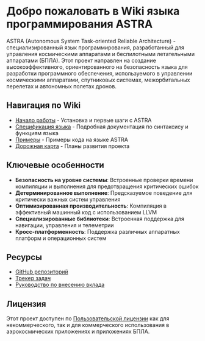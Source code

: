 # Добро пожаловать в Wiki языка программирования ASTRA

ASTRA (Autonomous System Task-oriented Reliable Architecture) - специализированный язык программирования, разработанный для управления космическими аппаратами и беспилотными летательными аппаратами (БПЛА). Этот проект направлен на создание высокоэффективного, ориентированного на безопасность языка для разработки программного обеспечения, используемого в управлении космическими аппаратами, спутниковых системах, межорбитальных перелетах и автономных полетах дронов.

## Навигация по Wiki

* [Начало работы](Getting-Started-RU.md) - Установка и первые шаги с ASTRA
* [Спецификация языка](Language-Specification-RU.md) - Подробная документация по синтаксису и функциям языка
* [Примеры](https://github.com/infernasel/Astra/tree/main/examples) - Примеры кода на языке ASTRA
* [Дорожная карта](https://github.com/infernasel/Astra/blob/main/ROADMAP.md) - Планы развития проекта

## Ключевые особенности

* **Безопасность на уровне системы**: Встроенные проверки времени компиляции и выполнения для предотвращения критических ошибок
* **Детерминированное выполнение**: Предсказуемое поведение для критически важных систем управления
* **Оптимизированная производительность**: Компиляция в эффективный машинный код с использованием LLVM
* **Специализированные библиотеки**: Встроенная поддержка для навигации, управления и телеметрии
* **Кросс-платформенность**: Поддержка различных аппаратных платформ и операционных систем

## Ресурсы

* [GitHub репозиторий](https://github.com/infernasel/Astra)
* [Трекер задач](https://github.com/infernasel/Astra/issues)
* [Руководство по внесению вклада](https://github.com/infernasel/Astra/blob/main/CONTRIBUTING.md)

## Лицензия

Этот проект доступен по [Пользовательской лицензии](https://github.com/infernasel/Astra/blob/main/CUSTOM_LICENSE.md) как для некоммерческого, так и для коммерческого использования в аэрокосмических приложениях и приложениях БПЛА.